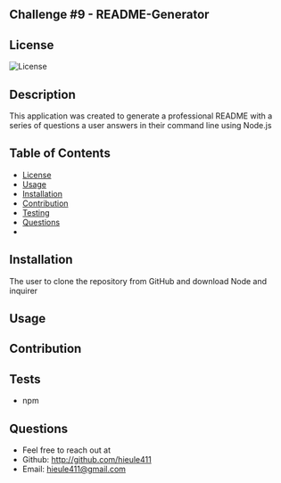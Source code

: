 ## Challenge #9 - README-Generator

## License
![License](https://img.shields.io/badge/license-mit-informational.svg)
## Description

This application was created to generate a professional README with a series of questions a user answers in their command line using Node.js

## Table of Contents 

* [License](#license)
* [Usage](#usage)
* [Installation](#installation)
* [Contribution](#contribution)
* [Testing](#testing)
* [Questions](#questions)
* 
## Installation

The user to clone the repository from GitHub and download Node and inquirer

## Usage

## Contribution

## Tests
* npm

## Questions
* Feel free to reach out at
* Github: http://github.com/hieule411
* Email: hieule411@gmail.com
